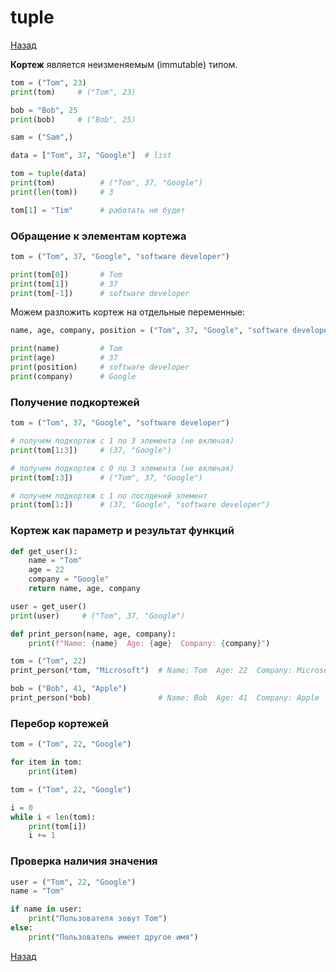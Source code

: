 # tuple

[Назад][back]

**Кортеж** является неизменяемым (immutable) типом.

```python
tom = ("Tom", 23)
print(tom)     # ("Tom", 23)

bob = "Bob", 25
print(bob)     # ("Bob", 25)

sam = ("Sam",)
```

```python
data = ["Tom", 37, "Google"]  # list

tom = tuple(data)
print(tom)          # ("Tom", 37, "Google")
print(len(tom))     # 3

tom[1] = "Tim"      # работать не будет
```

### Обращение к элементам кортежа

```python
tom = ("Tom", 37, "Google", "software developer")

print(tom[0])       # Tom
print(tom[1])       # 37
print(tom[-1])      # software developer
```

Можем разложить кортеж на отдельные переменные:

```python
name, age, company, position = ("Tom", 37, "Google", "software developer")

print(name)         # Tom
print(age)          # 37
print(position)     # software developer
print(company)      # Google
```

### Получение подкортежей

```python
tom = ("Tom", 37, "Google", "software developer")

# получем подкортеж с 1 по 3 элемента (не включая)
print(tom[1:3])     # (37, "Google")

# получем подкортеж с 0 по 3 элемента (не включая)
print(tom[:3])      # ("Tom", 37, "Google")

# получем подкортеж с 1 по послдений элемент
print(tom[1:])      # (37, "Google", "software developer")
```

### Кортеж как параметр и результат функций

```python
def get_user():
    name = "Tom"
    age = 22
    company = "Google"
    return name, age, company

user = get_user()
print(user)     # ("Tom", 37, "Google")
```

```python
def print_person(name, age, company):
    print(f"Name: {name}  Age: {age}  Company: {company}")

tom = ("Tom", 22)
print_person(*tom, "Microsoft")  # Name: Tom  Age: 22  Company: Microsoft

bob = ("Bob", 41, "Apple")
print_person(*bob)               # Name: Bob  Age: 41  Company: Apple
```

### Перебор кортежей

```python
tom = ("Tom", 22, "Google")

for item in tom:
    print(item)
```

```python
tom = ("Tom", 22, "Google")

i = 0
while i < len(tom):
    print(tom[i])
    i += 1
```

### Проверка наличия значения

```python
user = ("Tom", 22, "Google")
name = "Tom"

if name in user:
    print("Пользователя зовут Tom")
else:
    print("Пользователь имеет другое имя")
```

[Назад][back]

[back]: <.> "Назад к оглавлению"